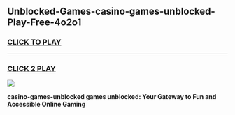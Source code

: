 
## Unblocked-Games-casino-games-unblocked-Play-Free-4o2o1
<h3>
<a href="https://premium76.site?title=casino-games-unblocked&ref=21A">CLICK TO PLAY</a></h3>
<hr>

<h3>
<a href="https://premium76.site?title=casino-games-unblocked&ref=21A">CLICK 2 PLAY</a>
  
</h3>

<a href="https://premium76.site?title=casino-games-unblocked&ref=21A"><img src="https://clearcache.store/games.png"></a>


**casino-games-unblocked games unblocked: Your Gateway to Fun and Accessible Online Gaming**
